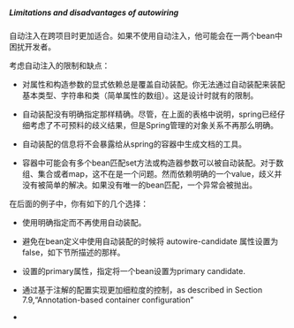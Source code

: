 ##### Limitations and disadvantages of autowiring

自动注入在跨项目时更加适合。如果不使用自动注入，他可能会在一两个bean中困扰开发者。

考虑自动注入的限制和缺点：

* 对属性和构造参数的显式依赖总是覆盖自动装配。你无法通过自动装配来装配基本类型、字符串和类（简单属性的数组）。这是设计时就有的限制。

* 自动装配没有明确指定那样精确。尽管，在上面的表格中说明，spring已经仔细考虑了不可预料的歧义结果，但是Spring管理的对象关系不再那么明确。

* 自动装配的信息将不会暴露给从spring的容器中生成文档的工具。

* 容器中可能会有多个bean匹配set方法或构造器参数可以被自动装配。对于数组、集合或者map，这不在是一个问题。然而依赖明确的一个value，歧义并没有被简单的解决。如果没有唯一的bean匹配，一个异常会被抛出。

在后面的例子中，你有如下的几个选择：

* 使用明确指定而不再使用自动装配。

* 避免在bean定义中使用自动装配的时候将 autowire-candidate 属性设置为false，如下节所描述的那样。

* 设置<bean/>的primary属性，指定将一个bean设置为primary candidate.

* 通过基于注解的配置实现更加细粒度的控制，as described in Section 7.9,“Annotation-based container configuration”

* 





